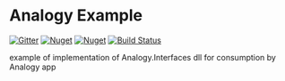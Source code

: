# Analogy Example 


[![Gitter](https://badges.gitter.im/Analogy-LogViewer/community.svg)](https://gitter.im/Analogy-LogViewer/community?utm_source=badge&utm_medium=badge&utm_campaign=pr-badge) [![Nuget](https://img.shields.io/nuget/v/Analogy.LogViewer.Example)](https://www.nuget.org/packages/Analogy.LogViewer.Example/)
[![Nuget](https://img.shields.io/nuget/dt/Analogy.LogViewer.Example)](https://www.nuget.org/packages/Analogy.LogViewer.Example/)
[![Build Status](https://dev.azure.com/Analogy-LogViewer/Analogy%20Log%20Viewer/_apis/build/status/Analogy-LogViewer.Analogy.LogViewer.Example?branchName=master)](https://dev.azure.com/Analogy-LogViewer/Analogy%20Log%20Viewer/_build/latest?definitionId=14&branchName=master)


example of implementation of Analogy.Interfaces dll for consumption by Analogy app
